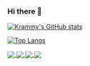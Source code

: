 ### Hi there 👋

<!--
**KrammyGod/krammygod** is a ✨ _special_ ✨ repository because its `README.md` (this file) appears on your GitHub profile.

Here are some ideas to get you started:

- 🔭 I’m currently working on ...
- 🌱 I’m currently learning ...
- 👯 I’m looking to collaborate on ...
- 🤔 I’m looking for help with ...
- 💬 Ask me about ...
- 📫 How to reach me: ...
- 😄 Pronouns: ...
- ⚡ Fun fact: ...
-->
[![Krammy's GitHub stats](https://github-readme-stats.vercel.app/api?username=krammygod&theme=radical)](https://github.com/anuraghazra/github-readme-stats)

[![Top Langs](https://github-readme-stats.vercel.app/api/top-langs/?username=krammygod&layout=compact&theme=radical)](https://github.com/anuraghazra/github-readme-stats)

<a href="https://github.com/krammygod/krammygod">
  <img align="center" src="https://github-readme-stats.vercel.app/api/pin/?username=krammygod&repo=krammygod&show_owner=true&theme=radical" />
</a>
<a href="https://github.com/krammygod/DiscordPingBot">
  <img align="center" src="https://github-readme-stats.vercel.app/api/pin/?username=krammygod&repo=DiscordPingBot&show_owner=true&theme=radical" />
</a>
<a href="https://github.com/krammygod/AirplaneDefense">
  <img align="center" src="https://github-readme-stats.vercel.app/api/pin/?username=krammygod&repo=AirplaneDefense&show_owner=true&theme=radical" />
</a>
<a href="https://github.com/krammygod/MAL-Importer">
  <img align="center" src="https://github-readme-stats.vercel.app/api/pin/?username=krammygod&repo=MAL-Importer&show_owner=true&theme=radical" />
</a>
